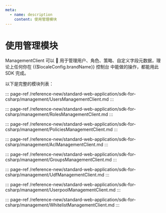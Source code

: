 ```yaml
---
meta:
  - name: description
    content: 使用管理模块
---
```


# 使用管理模块

<LastUpdated/>


ManagementClient 可以  用于管理用户、角色、策略、自定义字段元数据，理论上任何你在 {{$localeConfig.brandName}} 控制台 中能做的操作，都能用此 SDK 完成。

以下是完整的模块列表：

::: page-ref /reference-new/standard-web-application/sdk-for-csharp/management/UsersManagementClient.md
:::

::: page-ref /reference-new/standard-web-application/sdk-for-csharp/management/RolesManagementClient.md
:::

::: page-ref /reference-new/standard-web-application/sdk-for-csharp/management/PoliciesManagementClient.md
:::

::: page-ref /reference-new/standard-web-application/sdk-for-csharp/management/AclManagementClient.md
:::

::: page-ref /reference-new/standard-web-application/sdk-for-csharp/management/GroupsManagementClient.md
:::

::: page-ref /reference-new/standard-web-application/sdk-for-csharp/management/UdfManagementClient.md
:::

::: page-ref /reference-new/standard-web-application/sdk-for-csharp/management/UserpoolManagementClient.md
:::

::: page-ref /reference-new/standard-web-application/sdk-for-csharp/management/WhitelistManagementClient.md
:::
